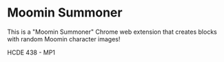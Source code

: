 # Moomin Summoner

This is a "Moomin Summoner" Chrome web extension that creates blocks with random Moomin character images! 

HCDE 438 - MP1
